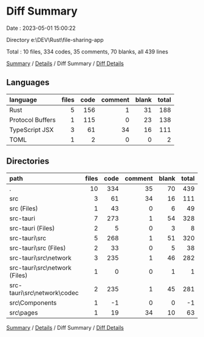# Diff Summary

Date : 2023-05-01 15:00:22

Directory e:\\DEV\\Rust\\file-sharing-app

Total : 10 files,  334 codes, 35 comments, 70 blanks, all 439 lines

[Summary](results.md) / [Details](details.md) / Diff Summary / [Diff Details](diff-details.md)

## Languages
| language | files | code | comment | blank | total |
| :--- | ---: | ---: | ---: | ---: | ---: |
| Rust | 5 | 156 | 1 | 31 | 188 |
| Protocol Buffers | 1 | 115 | 0 | 23 | 138 |
| TypeScript JSX | 3 | 61 | 34 | 16 | 111 |
| TOML | 1 | 2 | 0 | 0 | 2 |

## Directories
| path | files | code | comment | blank | total |
| :--- | ---: | ---: | ---: | ---: | ---: |
| . | 10 | 334 | 35 | 70 | 439 |
| src | 3 | 61 | 34 | 16 | 111 |
| src (Files) | 1 | 43 | 0 | 6 | 49 |
| src-tauri | 7 | 273 | 1 | 54 | 328 |
| src-tauri (Files) | 2 | 5 | 0 | 3 | 8 |
| src-tauri\\src | 5 | 268 | 1 | 51 | 320 |
| src-tauri\\src (Files) | 2 | 33 | 0 | 5 | 38 |
| src-tauri\\src\\network | 3 | 235 | 1 | 46 | 282 |
| src-tauri\\src\\network (Files) | 1 | 0 | 0 | 1 | 1 |
| src-tauri\\src\\network\\codec | 2 | 235 | 1 | 45 | 281 |
| src\\Components | 1 | -1 | 0 | 0 | -1 |
| src\\pages | 1 | 19 | 34 | 10 | 63 |

[Summary](results.md) / [Details](details.md) / Diff Summary / [Diff Details](diff-details.md)